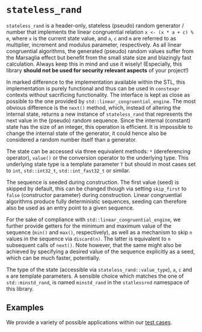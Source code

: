 # `stateless_rand`

`stateless_rand` is a header-only, stateless (pseudo) random generator / number that implements the linear congruential relation `x <- (x * a + c) % m`, where `x` is the current state value, and `a`, `c` and `m` are referred to as multiplier, increment and modulus parameter, respectively. As all linear congruential algorithms, the generated (pseudo) random values suffer from the Marsaglia effect but benefit from the small state size and blazingly fast calculation. Always keep this in mind and use it wisely! (Especially, this library **should not be used for security relevant aspects** of your project!)

In marked difference to the implementation available within the STL, this implementation is purely functional and thus can be used in `constexpr` contexts without sacrificing functionality. The interface is kept as close as possible to the one provided by `std::linear_congruential_engine`. The most obvious difference is the `next()` method, which, instead of altering the internal state, returns a new instance of `stateless_rand` that represents the next value in the (pseudo) random sequence. Since the internal (constant) state has the size of an integer, this operation is efficient. It is impossible to change the internal state of the generator, it could hence also be considered a random number itself than a generator.

The state can be accessed via three equivalent methods: `*` (dereferencing operator), `value()` or the conversion operator to the underlying type. This underlying state type is a template parameter `T` but should in most cases set to `int`, `std::int32_t`, `std::int_fast32_t` or similar.

The sequence is seeded during construction. The first value (seed) is skipped by default, this can be changed though via setting `skip_first` to `false` (constructor parameter) during construction. Linear congruential algorithms produce fully deterministic sequences, seeding can therefore also be used as an entry point to a given sequence.

For the sake of compliance with `std::linear_congruential_engine`, we further provide getters for the minimum and maximum value of the sequence (`min()` and `max()`, respectively), as well as a mechanism to skip `n` values in the sequence via `discard(n)`. The latter is equivalent to `n` subsequent calls of `next()`. Note however, that the same might also be achieved by specifying a desired value of the sequence explicitly as a seed, which can be much faster, potentially.

The type of the state (accessible via `stateless_rand::value_type`), `a`, `c` and `m` are template parameters. A sensible choice which matches the one of `std::minstd_rand`, is named `minstd_rand` in the `statlessrnd` namespace of this library.

## Examples

We provide a variety of possible applications within our [test cases](test/test_stateless_rand.cpp). 
